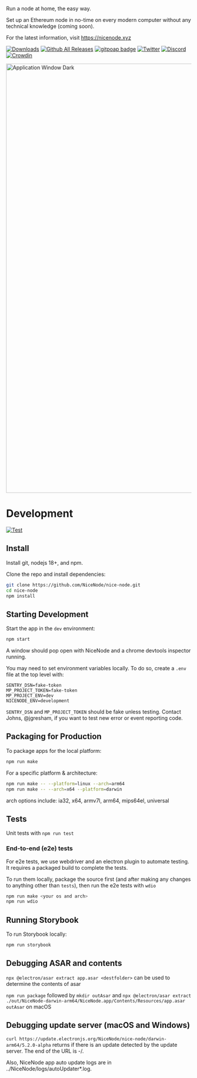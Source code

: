 Run a node at home, the easy way.

Set up an Ethereum node in no-time on every modern computer without any technical knowledge (coming soon).

For the latest information, visit https://nicenode.xyz

[![Downloads](https://badgen.net/badge/icon/alpha?label=downloads)](https://www.nicenode.xyz/#download)
[![Github All Releases](https://img.shields.io/github/downloads/NiceNode/nice-node/total.svg)]()
[![gitpoap badge](https://public-api.gitpoap.io/v1/repo/NiceNode/nice-node/badge)](https://www.gitpoap.io/gh/NiceNode/nice-node)
[![Twitter](https://img.shields.io/twitter/url/https/twitter.com/cloudposse.svg?style=social&label=NiceNode)](https://twitter.com/NiceNodeApp)
[![Discord](https://badgen.net/badge/icon/discord?icon=discord&label)](https://discord.gg/k3dpYU4Pn9)
[![Crowdin](https://badges.crowdin.net/nicenode/localized.svg)](https://crowdin.com/project/nicenode)

<img width="1164" alt="Application Window Dark" src="https://github.com/NiceNode/nice-node/assets/3721291/835ced91-3a2f-4be6-a30e-11dd025fa20e">

# Development

[![Test](https://github.com/jgresham/nice-node/actions/workflows/test.yml/badge.svg)](https://github.com/jgresham/nice-node/actions/workflows/test.yml)

## Install

Install git, nodejs 18+, and npm.

Clone the repo and install dependencies:

```bash
git clone https://github.com/NiceNode/nice-node.git
cd nice-node
npm install
```

## Starting Development

Start the app in the `dev` environment:

```bash
npm start
```

A window should pop open with NiceNode and a chrome devtools inspector running.

You may need to set environment variables locally. To do so, create a `.env` file at the top level with:

```
SENTRY_DSN=fake-token
MP_PROJECT_TOKEN=fake-token
MP_PROJECT_ENV=dev
NICENODE_ENV=development
```

`SENTRY_DSN` and `MP_PROJECT_TOKEN` should be fake unless testing. Contact Johns, @jgresham, if you want to test new error or event reporting code.

## Packaging for Production

To package apps for the local platform:

```bash
npm run make
```

For a specific platform & architecture:

```bash
npm run make -- --platform=linux --arch=arm64
npm run make -- --arch=x64 --platform=darwin
```
arch options include: ia32, x64, armv7l, arm64, mips64el, universal

## Tests

Unit tests with `npm run test`

### End-to-end (e2e) tests

For e2e tests, we use webdriver and an electron plugin to automate testing.
It requires a packaged build to complete the tests.

To run them locally, package the source first (and after making any changes to anything other than `tests`), then run the e2e tests with `wdio`

```bash
npm run make <your os and arch>
npm run wdio
```

## Running Storybook

To run Storybook locally:

```bash
npm run storybook
```


## Debugging ASAR and contents
`npx @electron/asar extract app.asar <destfolder>` can be used to determine the contents of asar

`npm run package` followed by `mkdir outAsar` and `npx @electron/asar extract ./out/NiceNode-darwin-arm64/NiceNode.app/Contents/Resources/app.asar outAsar` on macOS

## Debugging update server (macOS and Windows)
`curl https://update.electronjs.org/NiceNode/nice-node/darwin-arm64/5.2.0-alpha` returns if there is an update detected by the update server. The end of the URL is <platform>-<arch>/<version>.

Also, NiceNode app auto update logs are in ../NiceNode/logs/autoUpdater*.log.

